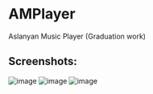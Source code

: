 # AMPlayer
Aslanyan Music Player (Graduation work)

## Screenshots:
![image](https://user-images.githubusercontent.com/31659985/112729300-e3f58a80-8f44-11eb-9d1b-673562bedcff.png)
![image](https://user-images.githubusercontent.com/31659985/112729307-ebb52f00-8f44-11eb-8550-380b222688d3.png)
![image](https://user-images.githubusercontent.com/31659985/112729323-f8398780-8f44-11eb-9607-2bc13440730a.png)
